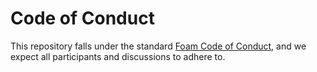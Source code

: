 # Code of Conduct

This repository falls under the standard [Foam Code of Conduct](https://foambubble.github.io/foam/code-of-conduct), and we expect all participants and discussions to adhere to.